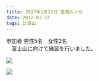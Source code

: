 ```yaml
---
title: 2017年1月22日 堂満ルンゼ
date: 2017-01-22
tags: 比良山
---
```


参加者 男性5名　女性2名  
　富士山に向けて練習を行いました。  

![](/2017/01/22/20170122/dscn3815_2.jpg)  

![](/2017/01/22/20170122/dscn3825_2.jpg)
